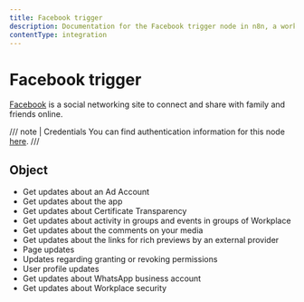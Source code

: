```yaml
---
title: Facebook trigger
description: Documentation for the Facebook trigger node in n8n, a workflow automation platform. Includes details of operations and configuration, and links to examples and credentials information.
contentType: integration
---
```


# Facebook trigger

[Facebook](https://www.facebook.com/) is a social networking site to connect and share with family and friends online.

/// note | Credentials
You can find authentication information for this node [here](/integrations/builtin/credentials/facebookapp/).
///

## Object

- Get updates about an Ad Account
- Get updates about the app
- Get updates about Certificate Transparency
- Get updates about activity in groups and events in groups of Workplace
- Get updates about the comments on your media
- Get updates about the links for rich previews by an external provider
- Page updates
- Updates regarding granting or revoking permissions
- User profile updates
- Get updates about WhatsApp business account
- Get updates about Workplace security


